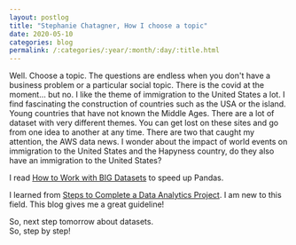```yaml
---
layout: postlog
title: "Stephanie Chatagner, How I choose a topic"
date: 2020-05-10
categories: blog
permalink: /:categories/:year/:month/:day/:title.html
---
```


Well. Choose a topic. The questions are endless when you don't have a business problem or a particular social topic. There is the covid at the moment... but no. I like the theme of immigration to the United States a lot. I find fascinating the construction of countries such as the USA or the island. Young countries that have not known the Middle Ages. 
There are a lot of dataset with very different themes. You can get lost on these sites and go from one idea to another at any time. 
There are two that caught my attention, the AWS data news. I wonder about the impact of world events on immigration to the United States and the Hapyness country, do they also have an immigration to the United States? 

I read [How to Work with BIG Datasets]( https://www.kaggle.com/yuliagm/how-to-work-with-big-datasets-on-16g-ram-dask) to speed up Pandas. 

I learned from [Steps to Complete a Data Analytics Project](https://blog.dataiku.com/2019/07/04/fundamental-steps-data-project-success). I am new to this field. This blog gives me a great guideline!

So, next step tomorrow about datasets.   
So, step by step!
